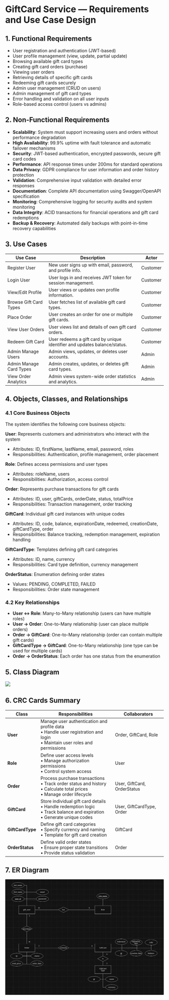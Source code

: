 # GiftCard Service — Requirements and Use Case Design

## 1. Functional Requirements
- User registration and authentication (JWT-based)  
- User profile management (view, update, partial update)  
- Browsing available gift card types  
- Creating gift card orders (purchase)  
- Viewing user orders  
- Retrieving details of specific gift cards  
- Redeeming gift cards securely  
- Admin user management (CRUD on users)  
- Admin management of gift card types  
- Error handling and validation on all user inputs  
- Role-based access control (users vs admins)

## 2. Non-Functional Requirements
- **Scalability**: System must support increasing users and orders without performance degradation
- **High Availability**: 99.9% uptime with fault tolerance and automatic failover mechanisms
- **Security**: JWT-based authentication, encrypted passwords, secure gift card codes
- **Performance**: API response times under 200ms for standard operations
- **Data Privacy**: GDPR compliance for user information and order history protection
- **Validation**: Comprehensive input validation with detailed error responses
- **Documentation**: Complete API documentation using Swagger/OpenAPI specification
- **Monitoring**: Comprehensive logging for security audits and system monitoring
- **Data Integrity**: ACID transactions for financial operations and gift card redemptions
- **Backup & Recovery**: Automated daily backups with point-in-time recovery capabilities

## 3. Use Cases

| Use Case                  | Description                                                                                     | Actor    |
|---------------------------|-------------------------------------------------------------------------------------------------|----------|
| Register User             | New user signs up with email, password, and profile info.                                       | Customer |
| Login User                | User logs in and receives JWT token for session management.                                     | Customer |
| View/Edit Profile         | User views or updates own profile information.                                                 | Customer |
| Browse Gift Card Types    | User fetches list of available gift card types.                                                | Customer |
| Place Order              | User creates an order for one or multiple gift cards.                                          | Customer |
| View User Orders         | User views list and details of own gift card orders.                                           | Customer |
| Redeem Gift Card         | User redeems a gift card by unique identifier and updates balance/status.                       | Customer |
| Admin Manage Users       | Admin views, updates, or deletes user accounts.                                                | Admin    |
| Admin Manage Card Types  | Admin creates, updates, or deletes gift card types.                                            | Admin    |
| View Order Analytics     | Admin views system-wide order statistics and analytics.                                        | Admin    |

## 4. Objects, Classes, and Relationships

### 4.1 Core Business Objects
The system identifies the following core business objects:

**User**: Represents customers and administrators who interact with the system
- Attributes: ID, firstName, lastName, email, password, roles
- Responsibilities: Authentication, profile management, order placement

**Role**: Defines access permissions and user types
- Attributes: roleName, users
- Responsibilities: Authorization, access control

**Order**: Represents purchase transactions for gift cards
- Attributes: ID, user, giftCards, orderDate, status, totalPrice
- Responsibilities: Transaction management, order tracking

**GiftCard**: Individual gift card instances with unique codes
- Attributes: ID, code, balance, expirationDate, redeemed, creationDate, giftCardType, order
- Responsibilities: Balance tracking, redemption management, expiration handling

**GiftCardType**: Templates defining gift card categories
- Attributes: ID, name, currency
- Responsibilities: Card type definition, currency management

**OrderStatus**: Enumeration defining order states
- Values: PENDING, COMPLETED, FAILED
- Responsibilities: Order state management

### 4.2 Key Relationships
- **User ↔ Role**: Many-to-Many relationship (users can have multiple roles)
- **User → Order**: One-to-Many relationship (user can place multiple orders)
- **Order → GiftCard**: One-to-Many relationship (order can contain multiple gift cards)
- **GiftCardType → GiftCard**: One-to-Many relationship (one type can be used for multiple cards)
- **Order → OrderStatus**: Each order has one status from the enumeration

## 5. Class Diagram
![](./diagram.jpg)

## 6. CRC Cards Summary

| Class         | Responsibilities                                    | Collaborators                         |
|---------------|---------------------------------------------------|-------------------------------------|
| **User**      | Manage user authentication and profile data<br>• Handle user registration and login<br>• Maintain user roles and permissions | Order, GiftCard, Role               |
| **Role**      |  Define user access levels<br>• Manage authorization permissions<br>• Control system access | User                                |
| **Order**     |  Process purchase transactions<br>• Track order status and history<br>• Calculate total prices<br>• Manage order lifecycle | User, GiftCard, OrderStatus        |
| **GiftCard**  |  Store individual gift card details<br>• Handle redemption logic<br>• Track balance and expiration<br>• Generate unique codes | User, GiftCardType, Order          |
| **GiftCardType** |  Define gift card categories<br>• Specify currency and naming<br>• Template for gift card creation | GiftCard                         |
| **OrderStatus** |  Define valid order states<br>• Ensure proper state transitions<br>• Provide status validation | Order                            |

## 7. ER Diagram
![](./images/ER.jpg)
